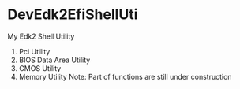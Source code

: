 # DevEdk2EfiShellUti
My Edk2 Shell Utility
1. Pci Utility
2. BIOS Data Area Utility
3. CMOS Utility
4. Memory Utility
Note: Part of functions are still under construction
